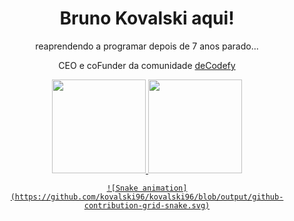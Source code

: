 <h1 align="center">Bruno Kovalski aqui! </h1>
    <div align="center">
    <p>reaprendendo a programar depois de 7 anos parado...</p>
    <p>CEO e coFunder da comunidade <a href="https://decodefy.com.br" target="_blank">deCodefy</a></p>
</div>

<div align="center">
    <a href="https://github.com/kovalski96">
    <img height="150em" src="https://github-readme-stats.vercel.app/api?username=kovalski96&show_icons=true&theme=dark&include_all_commits=true&count_private=true"/>
    <img height="150em" src="https://github-readme-stats.vercel.app/api/top-langs/?username=kovalski96&layout=compact&langs_count=7&theme=dark"/>
</div>
  
<div align="center">
  
    ![Snake animation](https://github.com/kovalski96/kovalski96/blob/output/github-contribution-grid-snake.svg)
  
</div>

